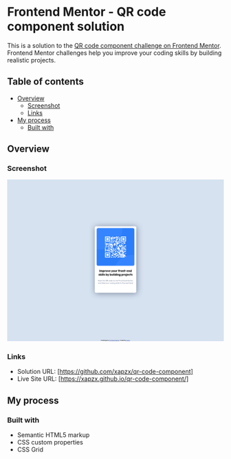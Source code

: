 # Frontend Mentor - QR code component solution

This is a solution to the [QR code component challenge on Frontend Mentor](https://www.frontendmentor.io/challenges/qr-code-component-iux_sIO_H). Frontend Mentor challenges help you improve your coding skills by building realistic projects. 

## Table of contents

- [Overview](#overview)
  - [Screenshot](#screenshot)
  - [Links](#links)
- [My process](#my-process)
  - [Built with](#built-with)

## Overview

### Screenshot

![Screenshot of desktop design](./screenshot/screenshot.png)

### Links

- Solution URL: [https://github.com/xapzx/qr-code-component]
- Live Site URL: [https://xapzx.github.io/qr-code-component/]

## My process

### Built with

- Semantic HTML5 markup
- CSS custom properties
- CSS Grid